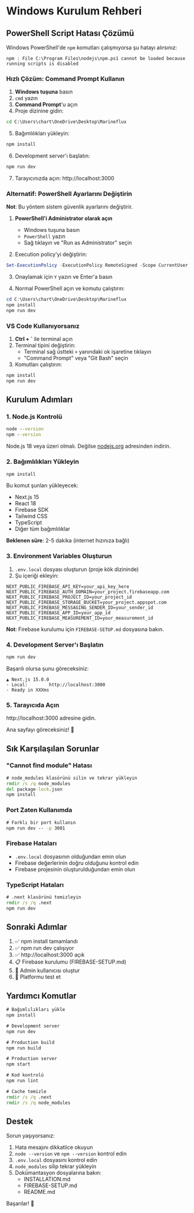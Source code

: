 # Windows Kurulum Rehberi

## PowerShell Script Hatası Çözümü

Windows PowerShell'de `npm` komutları çalışmıyorsa şu hatayı alırsınız:
```
npm : File C:\Program Files\nodejs\npm.ps1 cannot be loaded because running scripts is disabled
```

### Hızlı Çözüm: Command Prompt Kullanın

1. **Windows tuşuna** basın
2. `cmd` yazın
3. **Command Prompt**'u açın
4. Proje dizinine gidin:

```cmd
cd C:\Users\chart\OneDrive\Desktop\Marineflux
```

5. Bağımlılıkları yükleyin:

```cmd
npm install
```

6. Development server'ı başlatın:

```cmd
npm run dev
```

7. Tarayıcınızda açın: http://localhost:3000

### Alternatif: PowerShell Ayarlarını Değiştirin

**Not**: Bu yöntem sistem güvenlik ayarlarını değiştirir.

1. **PowerShell'i Administrator olarak açın**
   - Windows tuşuna basın
   - `PowerShell` yazın
   - Sağ tıklayın ve "Run as Administrator" seçin

2. Execution policy'yi değiştirin:

```powershell
Set-ExecutionPolicy -ExecutionPolicy RemoteSigned -Scope CurrentUser
```

3. Onaylamak için `Y` yazın ve Enter'a basın

4. Normal PowerShell açın ve komutu çalıştırın:

```powershell
cd C:\Users\chart\OneDrive\Desktop\Marineflux
npm install
npm run dev
```

### VS Code Kullanıyorsanız

1. **Ctrl + `** ile terminal açın
2. Terminal tipini değiştirin:
   - Terminal sağ üstteki `+` yanındaki ok işaretine tıklayın
   - "Command Prompt" veya "Git Bash" seçin
3. Komutları çalıştırın:

```bash
npm install
npm run dev
```

## Kurulum Adımları

### 1. Node.js Kontrolü

```cmd
node --version
npm --version
```

Node.js 18 veya üzeri olmalı. Değilse [nodejs.org](https://nodejs.org) adresinden indirin.

### 2. Bağımlılıkları Yükleyin

```cmd
npm install
```

Bu komut şunları yükleyecek:
- Next.js 15
- React 18
- Firebase SDK
- Tailwind CSS
- TypeScript
- Diğer tüm bağımlılıklar

**Beklenen süre**: 2-5 dakika (internet hızınıza bağlı)

### 3. Environment Variables Oluşturun

1. `.env.local` dosyası oluşturun (proje kök dizininde)
2. Şu içeriği ekleyin:

```env
NEXT_PUBLIC_FIREBASE_API_KEY=your_api_key_here
NEXT_PUBLIC_FIREBASE_AUTH_DOMAIN=your_project.firebaseapp.com
NEXT_PUBLIC_FIREBASE_PROJECT_ID=your_project_id
NEXT_PUBLIC_FIREBASE_STORAGE_BUCKET=your_project.appspot.com
NEXT_PUBLIC_FIREBASE_MESSAGING_SENDER_ID=your_sender_id
NEXT_PUBLIC_FIREBASE_APP_ID=your_app_id
NEXT_PUBLIC_FIREBASE_MEASUREMENT_ID=your_measurement_id
```

**Not**: Firebase kurulumu için `FIREBASE-SETUP.md` dosyasına bakın.

### 4. Development Server'ı Başlatın

```cmd
npm run dev
```

Başarılı olursa şunu göreceksiniz:
```
▲ Next.js 15.0.0
- Local:        http://localhost:3000
- Ready in XXXms
```

### 5. Tarayıcıda Açın

http://localhost:3000 adresine gidin.

Ana sayfayı göreceksiniz! 🎉

## Sık Karşılaşılan Sorunlar

### "Cannot find module" Hatası

```cmd
# node_modules klasörünü silin ve tekrar yükleyin
rmdir /s /q node_modules
del package-lock.json
npm install
```

### Port Zaten Kullanımda

```cmd
# Farklı bir port kullanın
npm run dev -- -p 3001
```

### Firebase Hataları

- `.env.local` dosyasının olduğundan emin olun
- Firebase değerlerinin doğru olduğunu kontrol edin
- Firebase projesinin oluşturulduğundan emin olun

### TypeScript Hataları

```cmd
# .next klasörünü temizleyin
rmdir /s /q .next
npm run dev
```

## Sonraki Adımlar

1. ✅ npm install tamamlandı
2. ✅ npm run dev çalışıyor
3. ✅ http://localhost:3000 açık
4. 📋 Firebase kurulumu (FIREBASE-SETUP.md)
5. 🔐 Admin kullanıcısı oluştur
6. 🚀 Platformu test et

## Yardımcı Komutlar

```cmd
# Bağımlılıkları yükle
npm install

# Development server
npm run dev

# Production build
npm run build

# Production server
npm start

# Kod kontrolü
npm run lint

# Cache temizle
rmdir /s /q .next
rmdir /s /q node_modules
```

## Destek

Sorun yaşıyorsanız:

1. Hata mesajını dikkatlice okuyun
2. `node --version` ve `npm --version` kontrol edin
3. `.env.local` dosyasını kontrol edin
4. `node_modules` silip tekrar yükleyin
5. Dokümantasyon dosyalarına bakın:
   - INSTALLATION.md
   - FIREBASE-SETUP.md
   - README.md

Başarılar! 🚀



